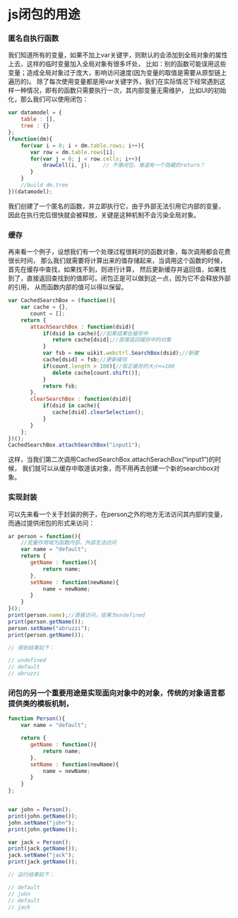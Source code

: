 # js闭包的用途
### 匿名自执行函数

我们知道所有的变量，如果不加上var关键字，则默认的会添加到全局对象的属性上去，这样的临时变量加入全局对象有很多坏处，
比如：别的函数可能误用这些变量；造成全局对象过于庞大，影响访问速度(因为变量的取值是需要从原型链上遍历的)。
除了每次使用变量都是用var关键字外，我们在实际情况下经常遇到这样一种情况，即有的函数只需要执行一次，其内部变量无需维护，
比如UI的初始化，那么我们可以使用闭包：

```js
var datamodel = {    
    table : [],    
    tree : {}    
};    
(function(dm){    
    for(var i = 0; i < dm.table.rows; i++){    
       var row = dm.table.rows[i];    
       for(var j = 0; j < row.cells; i++){    
           drawCell(i, j);    // 不像闭包，难道有一个隐藏的return？
       }    
    }    
    //build dm.tree      
})(datamodel);   
```

我们创建了一个匿名的函数，并立即执行它，由于外部无法引用它内部的变量，
因此在执行完后很快就会被释放，关键是这种机制不会污染全局对象。

### 缓存

再来看一个例子，设想我们有一个处理过程很耗时的函数对象，每次调用都会花费很长时间，
那么我们就需要将计算出来的值存储起来，当调用这个函数的时候，首先在缓存中查找，如果找不到，则进行计算，
然后更新缓存并返回值，如果找到了，直接返回查找到的值即可。闭包正是可以做到这一点，因为它不会释放外部的引用，
从而函数内部的值可以得以保留。

```js
var CachedSearchBox = (function(){    
    var cache = {},    
       count = [];    
    return {    
       attachSearchBox : function(dsid){    
           if(dsid in cache){//如果结果在缓存中    
              return cache[dsid];//直接返回缓存中的对象    
           }    
           var fsb = new uikit.webctrl.SearchBox(dsid);//新建    
           cache[dsid] = fsb;//更新缓存    
           if(count.length > 100){//保正缓存的大小<=100    
              delete cache[count.shift()];    
           }    
           return fsb;          
       },    
       clearSearchBox : function(dsid){    
           if(dsid in cache){    
              cache[dsid].clearSelection();      
           }    
       }    
    };    
})();    
CachedSearchBox.attachSearchBox("input1");    
```

这样，当我们第二次调用CachedSearchBox.attachSerachBox(“input1”)的时候，
我们就可以从缓存中取道该对象，而不用再去创建一个新的searchbox对象。

### 实现封装

可以先来看一个关于封装的例子，在person之外的地方无法访问其内部的变量，而通过提供闭包的形式来访问：

```js
ar person = function(){    
    //变量作用域为函数内部，外部无法访问    
    var name = "default";       
    return {    
       getName : function(){    
           return name;    
       },    
       setName : function(newName){    
           name = newName;    
       }    
    }    
}();    
print(person.name);//直接访问，结果为undefined    
print(person.getName());    
person.setName("abruzzi");    
print(person.getName());    

// 得到结果如下：  

// undefined  
// default  
// abruzzi
```

### 闭包的另一个重要用途是实现面向对象中的对象，传统的对象语言都提供类的模板机制，

```js
function Person(){    
    var name = "default";       

    return {    
       getName : function(){    
           return name;    
       },    
       setName : function(newName){    
           name = newName;    
       }    
    }    
};    


var john = Person();    
print(john.getName());    
john.setName("john");    
print(john.getName());    

var jack = Person();    
print(jack.getName());    
jack.setName("jack");    
print(jack.getName());    

// 运行结果如下：  

// default  
// john  
// default  
// jack  
```
